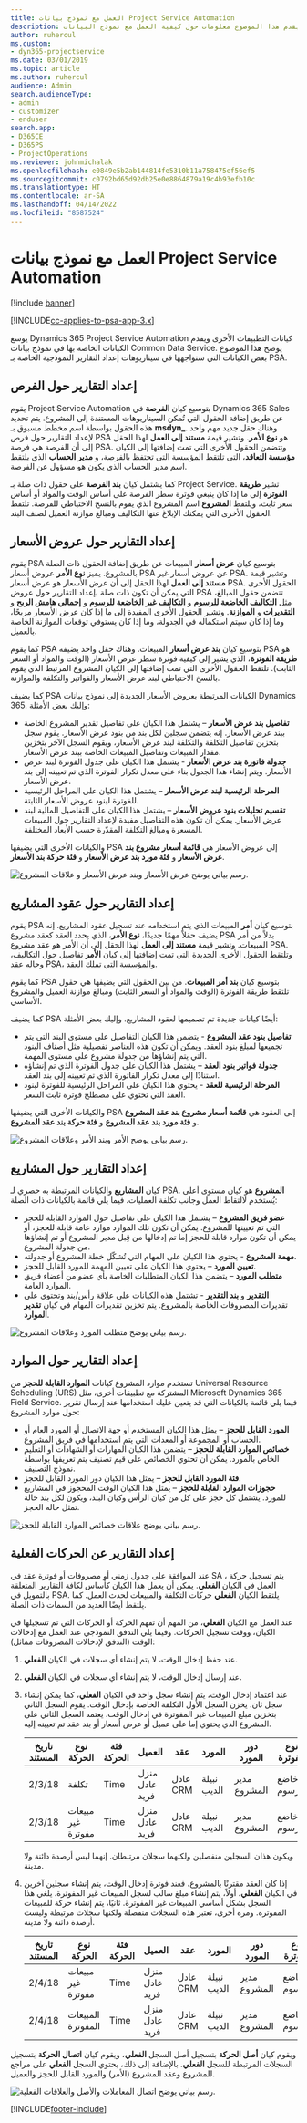 ```yaml
---
title: العمل مع نموذج بيانات Project Service Automation
description: يقدم هذا الموضوع معلومات حول كيفية العمل مع نموذج البيانات.
author: ruhercul
ms.custom:
- dyn365-projectservice
ms.date: 03/01/2019
ms.topic: article
ms.author: ruhercul
audience: Admin
search.audienceType:
- admin
- customizer
- enduser
search.app:
- D365CE
- D365PS
- ProjectOperations
ms.reviewer: johnmichalak
ms.openlocfilehash: e0849e5b2ab144814fe5310b11a758475ef56ef5
ms.sourcegitcommit: c0792bd65d92db25e0e8864879a19c4b93efb10c
ms.translationtype: HT
ms.contentlocale: ar-SA
ms.lasthandoff: 04/14/2022
ms.locfileid: "8587524"
---
```

# <a name="working-with-the-project-service-automation-data-model"></a>العمل مع نموذج بيانات Project Service Automation

[!include [banner](../includes/psa-now-project-operations.md)]

[!INCLUDE[cc-applies-to-psa-app-3.x](../includes/cc-applies-to-psa-app-3x.md)]


يوسع Dynamics 365 Project Service Automation كيانات التطبيقات الأخرى ويقدم الكيانات الخاصة بها في نموذج بيانات Common Data Service. يوضح هذا الموضوع بعض الكيانات التي ستواجهها في سيناريوهات إعداد التقارير النموذجية الخاصة بـ PSA.

## <a name="reporting-on-opportunities"></a>إعداد التقارير حول الفرص

يقوم Project Service Automation بتوسيع كيان **الفرصة** في Dynamics 365 Sales عن طريق إضافة الحقول التي تُمكن السيناريوهات المستندة إلى المشروع. يتم تحديد  هذه الحقول بواسطة اسم مخطط مسبوق بـ **msdyn\_**. وهناك حقل جديد مهم واحد لإعداد التقارير حول فرص PSA هو **نوع الأمر**. وتشير قيمة **مستند إلى العمل** لهذا الحقل إلى أن الفرصة هي فرصة PSA. وتتضمن الحقول الأخرى التي تمت إضافتها إلى الكيان **مؤسسة التعاقد**، التي تلتقط المؤسسة التي تحتفظ بالفرصة، و **مدير الحساب** الذي يلتقط اسم مدير الحساب الذي يكون هو مسؤول عن الفرصة.

كما يشتمل كيان **بند الفرصة** على حقول ذات صلة بـ Project Service. تشير **طريقة الفوترة** إلى ما إذا كان ينبغي فوترة سطر الفرصة على أساس الوقت والمواد أو أساس سعر ثابت، ويلتقط **المشروع** اسم المشروع الذي يقوم بالنسخ الاحتياطي للفرصة. تلتقط الحقول الأخرى التي يمكنك الإبلاغ عنها التكاليف ومبالغ موازنة العميل لصنف البند.

## <a name="reporting-on-quotes"></a>إعداد التقارير حول عروض الأسعار

يقوم PSA بتوسيع كيان **عرض أسعار** المبيعات عن طريق إضافة الحقول ذات الصلة بالمشروع. يميز **نوع الأمر** عروض أسعار PSA عن عروض أسعار غير PSA. وتشير قيمة **مستند إلى العمل** لهذا الحقل إلى أن عرض الأسعار هو عرض أسعار PSA. الحقول الأخرى التي يمكن أن تكون ذات صلة بإعداد التقارير حول عروض PSA تتضمن حقول المبالغ، مثل **التكاليف الخاضعة للرسوم** و **التكاليف غير الخاضعة للرسوم** و **إجمالي هامش الربح** و **التقديرات** و **الموازنة**. وتشير الحقول الأخرى المفيدة إلى ما إذا كان عرض الأسعار مربحًا، وما إذا كان سيتم استكماله في الجدولة، وما إذا كان يستوفي توقعات الموازنة الخاصة بالعميل.

كما يقوم PSA بتوسيع كيان **بند عرض أسعار** المبيعات. وهناك حقل واحد يضيفه PSA هو **طريقة الفوترة**، الذي يشير إلى كيفية فوترة سطر عرض الأسعار (الوقت والمواد أو السعر الثابت). تلتقط الحقول الأخرى التي تمت إضافتها إلى الكيان المشروع المرتبط الذي يقوم بالنسخ الاحتياطي لبند عرض الأسعار والفواتير والتكلفة والموازنة.

كما يضيف PSA الكيانات المرتبطة بعروض الأسعار الجديدة إلى نموذج بيانات Dynamics 365. وإليك بعض الأمثلة:

- **تفاصيل بند عرض الأسعار** – يشتمل هذا الكيان على تفاصيل تقدير المشروع الخاصة ببند عرض الأسعار. إنه يتضمن سجلين لكل بند من بنود عرض الأسعار. يقوم سجل بتخزين تفاصيل التكلفة والتكلفة لبند عرض الأسعار، ويقوم السجل الآخر بتخزين مقدار المبيعات وتفاصيل المبيعات الخاصة ببند عرض الأسعار.
- **جدولة فاتورة بند عرض الأسعار** - يشتمل هذا الكيان على جدول الفوترة لبند عرض الأسعار. ويتم إنشاء هذا الجدول بناء على معدل تكرار الفوترة الذي تم تعيينه إلى بند عرض الأسعار.
- **المرحلة الرئيسية لبند عرض الأسعار** – يشتمل هذا الكيان على المراحل الرئيسية للفوترة لبنود عروض الأسعار الثابتة.
- **تقسيم تحليلات بنود عروض الأسعار** – يشتمل هذا الكيان على التفاصيل المالية لبند عرض الأسعار. يمكن أن تكون هذه التفاصيل مفيدة لإعداد التقارير حول المبيعات المسعرة ومبالغ التكلفة المقدّرة حسب الأبعاد المختلفة.

والكيانات الأخرى التي يضيفها PSA إلى عروض الأسعار هي **قائمة أسعار مشروع بند عرض الأسعار** و **فئة مورد بند عرض الأسعار** و **فئة حركة بند الأسعار**.

![رسم بياني يوضح عرض الأسعار وبند عرض الأسعار و علاقات المشروع.](media/PS-Reporting-image2.png "رسم بياني يوضح عرض الأسعار وبند عرض الأسعار و علاقات المشروع")

## <a name="reporting-on-project-contracts"></a>إعداد التقارير حول عقود المشاريع

يقوم PSA بتوسيع كيان **أمر** المبيعات الذي يتم استخدامه عند تسجيل عقود المشاريع. إنه يضيف حقلاً مهمًا جديدًا، **نوع الأمر**، الذي يحدد العقد كعقد مشروع PSA بدلاً من أمر المبيعات. وتشير قيمة **مستند إلى العمل** لهذا الحقل إلى أن الأمر هو عقد مشروع PSA. وتلتقط الحقول الأخرى الجديدة التي تمت إضافتها إلى كيان **الأمر** تفاصيل حول التكاليف، وحاله عقد PSA، والمؤسسة التي تملك العقد.

كما يقوم PSA بتوسيع كيان **بند أمر المبيعات**. من بين الحقول التي يضيفها هي حقول تلتقط طريقة الفوترة (الوقت والمواد أو السعر الثابت) ومبالغ موازنة العميل والمشروع الأساسي.

كما يضيف PSA أيضًا كيانات جديدة تم تصميمها لعقود المشاريع. وإليك بعض الأمثلة:

- **تفاصيل بنود عقد المشروع** - يتضمن هذا الكيان التفاصيل على مستوى البند التي يتم تجميعها لمبلغ بنود العقد. ويمكن أن تكون هذه العناصر تفصيلية مثل أصناف البنود التي يتم إنشاؤها من جدولة مشروع على مستوى المهمة.
- **جدولة فواتير بنود العقد** – يشتمل هذا الكيان على جدول الفوترة الذي تم إنشاؤه استنادًا إلى معدل تكرار الفاتورة الذي تم تعيينه إلى بند العقد.
- **المرحلة الرئيسية للعقد** - يحتوي هذا الكيان على المراحل الرئيسية للفوترة لبنود العقد التي تحتوي على مصطلح فوترة ثابت السعر.

والكيانات الأخرى التي يضيفها PSA إلى العقود هي **قائمة أسعار مشروع بند عقد المشروع** و **فئة مورد بند عقد المشروع** و **فئة حركة بند عقد المشروع**.

![رسم بياني يوضح الأمر وبند الأمر وعلاقات المشروع.](media/PS-Reporting-image3.png "رسم بياني يوضح الأمر وبند الأمر وعلاقات المشروع")

## <a name="reporting-on-projects"></a>إعداد التقارير حول المشاريع

كيان **المشاريع** والكيانات المرتبطة به حصري لـ PSA. **المشروع** هو كيان مستوى أعلى يُستخدم لالتقاط العمل وجانب تكلفة العمليات. فيما يلي قائمة بالكيانات ذات الصلة:

- **عضو فريق المشروع** – يشتمل هذا الكيان على تفاصيل حول الموارد القابلة للحجز التي تم تعيينها للمشروع. يمكن أن تكون تلك الموارد موارد عامة قابلة للحجز، أو يمكن أن تكون موارد قابلة للحجز إما تم إدخالها من قِبل مدير المشروع أو تم إنشاؤها من جدولة المشروع.
- **مهمة المشروع** - يحتوي هذا الكيان على المهام التي تُشكّل خطة المشروع أو جدولته.
- **تعيين المورد** – يحتوي هذا الكيان على تعيين المهمة للمورد القابل للحجز.
- **متطلب المورد** – يتضمن هذا الكيان المتطلبات الخاصة بأي عضو من أعضاء فريق الموارد العامة.
- **التقدير** و **بند التقدير** - تشتمل هذه الكيانات على علاقة رأس/بند وتحتوي على تقديرات المصروفات الخاصة بالمشروع. يتم تخزين تقديرات المهام في كيان **تقدير الموارد**.

![رسم بياني يوضح متطلب المورد وعلاقات المشروع.](media/PS-Reporting-image4.png "رسم بياني يوضح متطلب المورد وعلاقات المشروع")

## <a name="reporting-on-resources"></a>إعداد التقارير حول الموارد

تستخدم موارد المشروع كيانات **الموارد القابلة للحجز** من Universal Resource Scheduling (URS) المشتركة مع تطبيقات أخرى، مثل Microsoft Dynamics 365 Field Service. فيما يلي قائمة بالكيانات التي قد يتعين عليك استخدامها عند إرسال تقرير حول موارد المشروع:

- **المورد القابل للحجز** – يمثل هذا الكيان المستخدم أو جهة الاتصال أو المورد العام أو الحساب أو المجموعة أو المعدات التي يتم استخدامها في فريق المشروع.
- **خصائص الموارد القابلة للحجز** – يتضمن هذا الكيان المهارات أو الشهادات أو التعليم الخاص بالمورد. يمكن أن تحتوي الخصائص على قيم تصنيف يتم تعريفها بواسطة نموذج التصنيف.
- **فئة المورد القابل للحجز** – يمثل هذا الكيان دور المورد القابل للحجز.
- **حجوزات الموارد القابلة للحجز** – يمثل هذا الكيان الوقت المحجوز في المشاريع للمورد. يشتمل كل حجز على كل من كيان الرأس وكيان البند، ويكون لكل بند حالة تمثل حاله الحجز.

![رسم بياني يوضح علاقات خصائص الموارد القابلة للحجز.](media/PS-Reporting-image5.png "رسم بياني يوضح علاقات خصائص الموارد القابلة للحجز")

## <a name="reporting-on-actual-transactions"></a>إعداد التقارير عن الحركات الفعلية

عند الموافقة على جدول زمني أو مصروفات أو فوترة عقد في SA ، يتم تسجيل حركة العمل في الكيان **الفعلي**. يمكن أن يعمل هذا الكيان كأساس لكافة التقارير المتعلقة بالتمويل في PSA. يلتقط الكيان **الفعلي** حركات التكلفة والمبيعات لحدث العمل. كما يلتقط أيضًا العديد من السمات ذات الصلة.

عند العمل مع الكيان **الفعلي**، من المهم أن تفهم الحركة أو الحركات التي تم تسجيلها في الكيان، ووقت تسجيل الحركات. وفيما يلي التدفق النموذجي عند العمل مع إدخالات الوقت (التدفق لإدخالات المصروفات مماثل):

1. عند حفظ إدخال الوقت، لا يتم إنشاء أي سجلات في الكيان **الفعلي**.
2. عند إرسال إدخال الوقت، لا يتم إنشاء أي سجلات في الكيان **الفعلي**.
3. عند اعتماد إدخال الوقت، يتم إنشاء سجل واحد في الكيان **الفعلي**، كما يمكن إنشاء سجل ثان. يخزن السجل الأول التكلفة الخاصة بإدخال الوقت. يقوم السجل الثاني بتخزين مبلغ المبيعات غير المفوترة في إدخال الوقت. يعتمد السجل الثاني على المشروع الذي يحتوي إما على عميل أو عرض أسعار أو بند عقد تم تعيينه إليه.

    | تاريخ المستند | ‏‫نوع الحركة | فئة الحركة | العميل         | عقد   | المورد     | دور المورد | نوع الفوترة | الكمية | سعر الوحدة | المبلغ |
    |---------------|------------------|-------------------|------------------|------------|--------------|---------------|--------------|----------|------------|--------|
    | 2/3/18        | تكلفة             | Time              | منزل عادل فريد | عادل CRM | نبيلة الديب | مدير المشروع   | خاضع للرسوم   | 8.0      | 50.00      | 400.00 |
    | 2/3/18        | مبيعات غير مفوترة   | Time              | منزل عادل فريد | عادل CRM | نبيلة الديب | مدير المشروع   | خاضع للرسوم   | 8.0      | 100.00     | 800.00 |

    ويكون هذان السجلين منفصلين ولكنهما سجلان مرتبطان. إنهما ليس أرصدة دائنة ولا مدينة.

4. إذا كان العقد مقترنًا بالمشروع، فعند فوترة إدخال الوقت، يتم إنشاء سجلين آخرين في الكيان **الفعلي**. أولاً، يتم إنشاء مبلغ سالب لسجل المبيعات غير المفوترة. يلغي هذا السجل بشكل أساسي المبيعات غير المفوترة. ثانيًا، يتم إنشاء حركة للمبيعات المفوترة. ومرة أخرى، تعتبر هذه السجلات منفصلة ولكنها سجلات مرتبطة وليست أرصدة دائنة ولا مدينة.

    | تاريخ المستند | ‏‫نوع الحركة | فئة الحركة | العميل         | عقد   | المورد     | دور المورد | نوع الفوترة | الكمية | سعر الوحدة | المبلغ   |
    |---------------|------------------|-------------------|------------------|------------|--------------|---------------|--------------|----------|------------|----------|
    | 2/4/18        | مبيعات غير مفوترة   | Time              | منزل عادل فريد | عادل CRM | نبيلة الديب | مدير المشروع   | خاضع للرسوم   | - 8.0    | 100.00     | - 800.00 |
    | 2/4/18        | المبيعات المفوترة     | Time              | منزل عادل فريد | عادل CRM | نبيلة الديب | مدير المشروع   | خاضع للرسوم   | 8.0      | 100.00     | 800.00   |

ويقوم كيان **أصل الحركة** بتسجيل أصل السجل **الفعلي**، ويقوم كيان **اتصال الحركة** بتسجيل السجلات المرتبطة للسجل **الفعلي**. بالإضافة إلى ذلك، يحتوي السجل **الفعلي** على مراجع للمشروع وعقد المشروع (الأمر) والمورد القابل للحجز والعميل.

![رسم بياني يوضح اتصال المعاملات والأصل والعلاقات الفعلية.](media/PS-Reporting-image6.png "رسم بياني يوضح اتصال المعاملات والأصل والعلاقات الفعلية")


[!INCLUDE[footer-include](../includes/footer-banner.md)]
